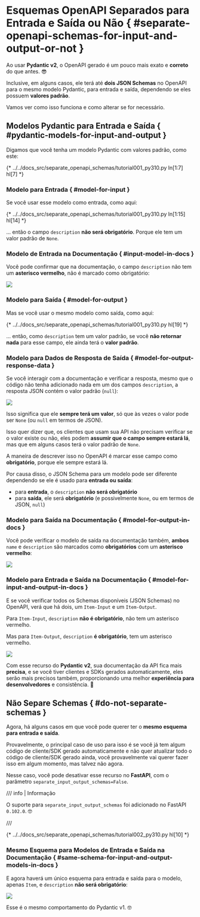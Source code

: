 # Esquemas OpenAPI Separados para Entrada e Saída ou Não { #separate-openapi-schemas-for-input-and-output-or-not }

Ao usar **Pydantic v2**, o OpenAPI gerado é um pouco mais exato e **correto** do que antes. 😎

Inclusive, em alguns casos, ele terá até **dois JSON Schemas** no OpenAPI para o mesmo modelo Pydantic, para entrada e saída, dependendo se eles possuem **valores padrão**.

Vamos ver como isso funciona e como alterar se for necessário.

## Modelos Pydantic para Entrada e Saída { #pydantic-models-for-input-and-output }

Digamos que você tenha um modelo Pydantic com valores padrão, como este:

{* ../../docs_src/separate_openapi_schemas/tutorial001_py310.py ln[1:7] hl[7] *}

### Modelo para Entrada { #model-for-input }

Se você usar esse modelo como entrada, como aqui:

{* ../../docs_src/separate_openapi_schemas/tutorial001_py310.py ln[1:15] hl[14] *}

... então o campo `description` **não será obrigatório**. Porque ele tem um valor padrão de `None`.

### Modelo de Entrada na Documentação { #input-model-in-docs }

Você pode confirmar que na documentação, o campo `description` não tem um **asterisco vermelho**, não é marcado como obrigatório:

<div class="screenshot">
<img src="/img/tutorial/separate-openapi-schemas/image01.png">
</div>

### Modelo para Saída { #model-for-output }

Mas se você usar o mesmo modelo como saída, como aqui:

{* ../../docs_src/separate_openapi_schemas/tutorial001_py310.py hl[19] *}

... então, como `description` tem um valor padrão, se você **não retornar nada** para esse campo, ele ainda terá o **valor padrão**.

### Modelo para Dados de Resposta de Saída { #model-for-output-response-data }

Se você interagir com a documentação e verificar a resposta, mesmo que o código não tenha adicionado nada em um dos campos `description`, a resposta JSON contém o valor padrão (`null`):

<div class="screenshot">
<img src="/img/tutorial/separate-openapi-schemas/image02.png">
</div>

Isso significa que ele **sempre terá um valor**, só que às vezes o valor pode ser `None` (ou `null` em termos de JSON).

Isso quer dizer que, os clientes que usam sua API não precisam verificar se o valor existe ou não, eles podem **assumir que o campo sempre estará lá**, mas que em alguns casos terá o valor padrão de `None`.

A maneira de descrever isso no OpenAPI é marcar esse campo como **obrigatório**, porque ele sempre estará lá.

Por causa disso, o JSON Schema para um modelo pode ser diferente dependendo se ele é usado para **entrada ou saída**:

* para **entrada**, o `description` **não será obrigatório**
* para **saída**, ele será **obrigatório** (e possivelmente `None`, ou em termos de JSON, `null`)

### Modelo para Saída na Documentação { #model-for-output-in-docs }

Você pode verificar o modelo de saída na documentação também, **ambos** `name` e `description` são marcados como **obrigatórios** com um **asterisco vermelho**:

<div class="screenshot">
<img src="/img/tutorial/separate-openapi-schemas/image03.png">
</div>

### Modelo para Entrada e Saída na Documentação { #model-for-input-and-output-in-docs }

E se você verificar todos os Schemas disponíveis (JSON Schemas) no OpenAPI, verá que há dois, um `Item-Input` e um `Item-Output`.

Para `Item-Input`, `description` **não é obrigatório**, não tem um asterisco vermelho.

Mas para `Item-Output`, `description` **é obrigatório**, tem um asterisco vermelho.

<div class="screenshot">
<img src="/img/tutorial/separate-openapi-schemas/image04.png">
</div>

Com esse recurso do **Pydantic v2**, sua documentação da API fica mais **precisa**, e se você tiver clientes e SDKs gerados automaticamente, eles serão mais precisos também, proporcionando uma melhor **experiência para desenvolvedores** e consistência. 🎉

## Não Separe Schemas { #do-not-separate-schemas }

Agora, há alguns casos em que você pode querer ter o **mesmo esquema para entrada e saída**.

Provavelmente, o principal caso de uso para isso é se você já tem algum código de cliente/SDK gerado automaticamente e não quer atualizar todo o código de cliente/SDK gerado ainda, você provavelmente vai querer fazer isso em algum momento, mas talvez não agora.

Nesse caso, você pode desativar esse recurso no **FastAPI**, com o parâmetro `separate_input_output_schemas=False`.

/// info | Informação

O suporte para `separate_input_output_schemas` foi adicionado no FastAPI `0.102.0`. 🤓

///

{* ../../docs_src/separate_openapi_schemas/tutorial002_py310.py hl[10] *}

### Mesmo Esquema para Modelos de Entrada e Saída na Documentação { #same-schema-for-input-and-output-models-in-docs }

E agora haverá um único esquema para entrada e saída para o modelo, apenas `Item`, e `description` **não será obrigatório**:

<div class="screenshot">
<img src="/img/tutorial/separate-openapi-schemas/image05.png">
</div>

Esse é o mesmo comportamento do Pydantic v1. 🤓
